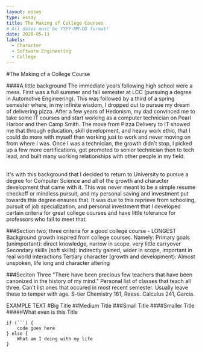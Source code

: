 ```yaml
---
layout: essay
type: essay
title: The Making of College Courses
# All dates must be YYYY-MM-DD format!
date: 2020-05-11
labels:
  - Character
  - Software Engineering
  - College
---
```


#The Making of a College Course



####A little background
The immediate years following high school were a mess. First was a full summer and fall semester at LCC (pursuing a degree in Automotive Engineering). This was followed by a third of a spring semester where, in my infinite wisdom, I dropped out to pursue my dream of delivering pizza. After a few years of Hedonism, my dad convinced me to take some IT courses and start working as a computer technician on Pearl Harbor and then Camp Smith. The move from Pizza Delivery to IT showed me that through education, skill development, and heavy work ethic, that I could do more with myself than working just to work and never moving on from where I was. Once I was a technician, the growth didn't stop, I picked up a few more certifications, got promoted to senior technician then to tech lead, and built many working relationships with other people in my field.</br></br>
 
 It's with this background that I decided to return to University to pursue a degree for Computer Science and all of the growth and character development that came with it. This was never meant to be a simple resume checkoff or mindless pursuit, and my personal saving and investment put towards this degree ensures that. It was due to this reprieve from schooling, pursuit of job specialization, and personal investment that I developed certain criteria for great college courses and have little tolerance for professors who fail to meet that.



###Section two; three criteria for a good college course - LONGEST
Background growth inspired from college courses. Namely:
Primary goals (unimportant): direct knowledge, narrow in scope, very little carryover
Secondary skills (soft skills): indirectly gained, wider in scope, important in real world interactions
Tertiary character (growth and development): Almost unspoken, life long and character altering



###Seciton Three
"There have been precious few teachers that have been canonized in the history of my mind."
Personal list of classes that teach all three. Can't list ones that occured in most recent semester. Usually leave these to temper with age.
S-tier
Chemistry 161, Reese.
Calculus 241, Garcia.



EXAMPLE TEXT
#Big Title
##Medium Title
###Small Title
####Smaller Title
#####What even is this Title
~~~
if (```) {
    code goes here
} else {
    What am I doing with my life
}
~~~
